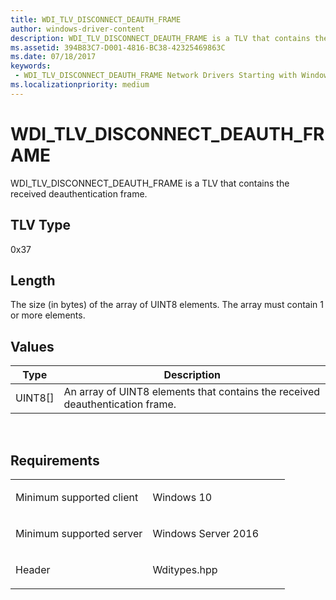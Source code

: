 ```yaml
---
title: WDI_TLV_DISCONNECT_DEAUTH_FRAME
author: windows-driver-content
description: WDI_TLV_DISCONNECT_DEAUTH_FRAME is a TLV that contains the received deauthentication frame.
ms.assetid: 394B83C7-D001-4816-BC38-42325469863C
ms.date: 07/18/2017
keywords:
 - WDI_TLV_DISCONNECT_DEAUTH_FRAME Network Drivers Starting with Windows Vista
ms.localizationpriority: medium
---
```


# WDI\_TLV\_DISCONNECT\_DEAUTH\_FRAME


WDI\_TLV\_DISCONNECT\_DEAUTH\_FRAME is a TLV that contains the received deauthentication frame.

## TLV Type


0x37

## Length


The size (in bytes) of the array of UINT8 elements. The array must contain 1 or more elements.

## Values


| Type      | Description                                                                   |
|-----------|-------------------------------------------------------------------------------|
| UINT8\[\] | An array of UINT8 elements that contains the received deauthentication frame. |

 

Requirements
------------

<table>
<colgroup>
<col width="50%" />
<col width="50%" />
</colgroup>
<tbody>
<tr class="odd">
<td><p>Minimum supported client</p></td>
<td><p>Windows 10</p></td>
</tr>
<tr class="even">
<td><p>Minimum supported server</p></td>
<td><p>Windows Server 2016</p></td>
</tr>
<tr class="odd">
<td><p>Header</p></td>
<td>Wditypes.hpp</td>
</tr>
</tbody>
</table>

 

 




